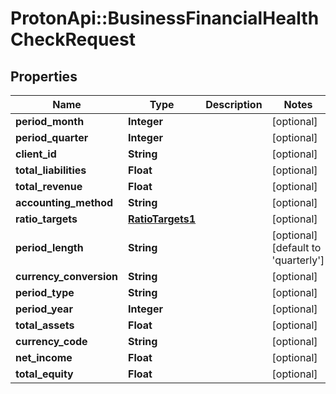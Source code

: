 # ProtonApi::BusinessFinancialHealthCheckRequest

## Properties
Name | Type | Description | Notes
------------ | ------------- | ------------- | -------------
**period_month** | **Integer** |  | [optional] 
**period_quarter** | **Integer** |  | [optional] 
**client_id** | **String** |  | [optional] 
**total_liabilities** | **Float** |  | [optional] 
**total_revenue** | **Float** |  | [optional] 
**accounting_method** | **String** |  | [optional] 
**ratio_targets** | [**RatioTargets1**](RatioTargets1.md) |  | [optional] 
**period_length** | **String** |  | [optional] [default to &#39;quarterly&#39;]
**currency_conversion** | **String** |  | [optional] 
**period_type** | **String** |  | [optional] 
**period_year** | **Integer** |  | [optional] 
**total_assets** | **Float** |  | [optional] 
**currency_code** | **String** |  | [optional] 
**net_income** | **Float** |  | [optional] 
**total_equity** | **Float** |  | [optional] 


